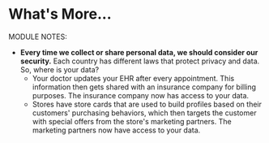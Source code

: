 # What's More...

MODULE NOTES:

- **Every time we collect or share personal data, we should consider our security.** Each country has different laws that protect privacy and data. So, where is your data?
  - Your doctor updates your EHR after every appointment. This information then gets shared with an insurance company for billing purposes. The insurance company now has access to your data.
  - Stores have store cards that are used to build profiles based on their customers' purchasing behaviors, which then targets the customer with special offers from the store's marketing partners. The marketing partners now have access to your data.
  

